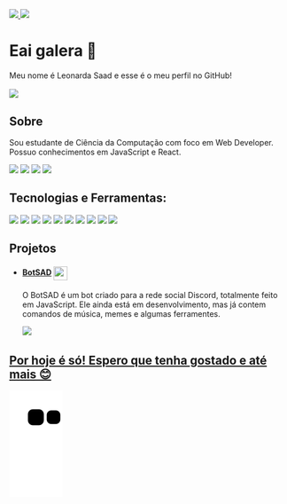 <div>
<a href="https://github.com/LeonardaSaad">
<img height="160em" src="https://github-readme-stats.vercel.app/api?username=LeonardaSaad&show_icons=true&theme=tokyonight"/>
<img height="160em" src="https://github-readme-stats.vercel.app/api/top-langs/?username=LeonardaSaad&show_icons=true&theme=tokyonight&langs_count=5&layout=compact"/>
</div>


<h1>
    <a>Eai galera 👋</a>
</h1>
<p> Meu nome é Leonarda Saad e esse é o meu perfil no GitHub!</p>
<img src="https://media.giphy.com/media/hTh9bSbUPWMWk/giphy.gif" align="center"/>



<h2 class="sobre">
    <a>Sobre</a>
</h2>
	 <p>Sou estudante de Ciência da Computação com foco em Web Developer. Possuo conhecimentos em JavaScript e React. </p>
   

<div>
<a href="https://www.linkedin.com/in/leonarda-saad/" target="_blank"><img src="https://img.shields.io/badge/-LinkedIn-%230077B5?style=for-the-badge&logo=linkedin&logoColor=white" target="_blank"></a> 
<a href = "mailto:saad.leonarda@gmail.com"><img src="https://img.shields.io/badge/Gmail-DB4437?style=for-the-badge&logo=gmail&logoColor=white" target="_blank"></a>
<a href="https://instagram.com/leonarda_saad/" target="_blank"><img src="https://img.shields.io/badge/-Instagram-%23E4405F?style=for-the-badge&logo=instagram&logoColor=white" target="_blank"></a>
<a href="https://twitter.com/Leonarda_Saad" target="_blank"><img src="https://img.shields.io/badge/Twitter-1DA1F2?style=for-the-badge&logo=twitter&logoColor=white" target="_blank"></a> 	
</div>
   

<h2>Tecnologias e Ferramentas:</h2>
  <p>
	<img height="45" src="https://cdn.jsdelivr.net/gh/devicons/devicon/icons/javascript/javascript-plain.svg" />
	<img height="45" src="https://cdn.jsdelivr.net/gh/devicons/devicon/icons/nodejs/nodejs-original.svg" />
	<img height="45" src="https://cdn.jsdelivr.net/gh/devicons/devicon/icons/npm/npm-original-wordmark.svg" />
	<img height="45" src="https://cdn.jsdelivr.net/gh/devicons/devicon/icons/html5/html5-original.svg" />
	<img height="45" src="https://cdn.jsdelivr.net/gh/devicons/devicon/icons/css3/css3-original.svg" />
	<img height="45" src="https://cdn.jsdelivr.net/gh/devicons/devicon/icons/git/git-original.svg" />
	<img height="45" src="https://cdn.jsdelivr.net/gh/devicons/devicon/icons/github/github-original.svg" />
	<img height="45" src="https://cdn.jsdelivr.net/gh/devicons/devicon/icons/figma/figma-original.svg" />
	<img height="45" src="https://cdn.jsdelivr.net/gh/devicons/devicon/icons/vscode/vscode-original.svg" />
	<img height="45" src="https://cdn.jsdelivr.net/gh/devicons/devicon/icons/react/react-original.svg" />
  </p>
  
<h2 class="projetos"> <a>Projetos</a> </h2>

<ul>
  
  <li><h4>
    <a href="https://github.com/LeonardaSaad/BotSAD">BotSAD</a>
    <img src="https://i.imgur.com/pSovA7C.png" width="25" height="25" align="center">
  </h4></li>
	<p>O BotSAD é um bot criado para a rede social Discord, totalmente feito em JavaScript. Ele ainda está em desenvolvimento, mas já contem comandos de música, memes e          algumas ferramentes.</p>
	<div>
	<a href="https://github.com/LeonardaSaad/BotSAD">
	<img height="105em" src="https://github-readme-stats.vercel.app/api/pin/?username=LeonardaSaad&repo=BotSAD&show_icons=true&theme=tokyonight"/>
	</div>

  
  
</ul>



<h2>Por hoje é só! Espero que tenha gostado e até mais 😊</h2>

![Snake animation](https://github.com/LeonardaSaad/LeonardaSaad/blob/output/github-contribution-grid-snake.svg)


